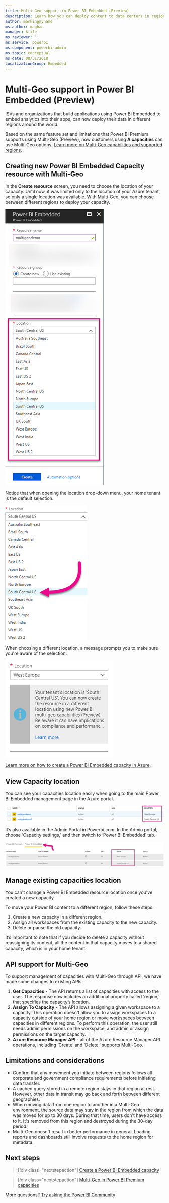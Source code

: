 ```yaml
---
title: Multi-Geo support in Power BI Embedded (Preview)
description: Learn how you can deploy content to data centers in regions other than the home region of the Power BI Embedded.  
author: markingmyname
ms.author: maghan
manager: kfile
ms.reviewer: ''
ms.service: powerbi
ms.component: powerbi-admin
ms.topic: conceptual
ms.date: 08/31/2018
LocalizationGroup: Embedded
---
```


# Multi-Geo support in Power BI Embedded (Preview)

ISVs and organizations that build applications using Power BI Embedded to embed analytics into their apps, can now deploy their data in different regions around the world.

Based on the same feature set and limitations that Power BI Premium supports using Multi-Geo (Preview), now customers using **A capacities** can use Multi-Geo options. [Learn more on Multi-Geo capabilities and supported regions](../service-admin-premium-Multi-Geo.md).

## Creating new Power BI Embedded Capacity resource with Multi-Geo

In the **Create resource** screen, you need to choose the location of your capacity. Until now, it was limited only to the location of your Azure tenant, so only a single location was available. With Multi-Geo, you can choose between different regions to deploy your capacity.

![Power BI Embedded Multi-Geo setup](media/embedded-multi-geo/pbie-multi-geo-setup.png)

Notice that when opening the location drop-down menu, your home tenant is the default selection.
  
![Power BI Embedded Multi Geo default location](media/embedded-multi-geo/pbie-multi-geo-default-location.png)

When choosing a different location, a message prompts you to make sure you're aware of the selection.

![Location change](media/embedded-multi-geo/pbie-multi-geo-location-change.png)

[Learn more on how to create a Power BI Embedded capacity in Azure](azure-pbie-what-is-power-bi-embedded.md).

## View Capacity location

You can see your capacities location easily when going to the main Power BI Embedded management page in the Azure portal.

![Capacities with different locations](media/embedded-multi-geo/pbie-multi-geo-location-different.png)

It’s also available in the Admin Portal in Powerbi.com. In the Admin portal, choose ‘Capacity settings,’ and then switch to ‘Power BI Embedded’ tab.

![View in admin portal](media/embedded-multi-geo/pbie-multi-geo-admin-portal.png)

## Manage existing capacities location

You can't change a Power BI Embedded resource location once you've created a new capacity.

To move your Power BI content to a different region, follow these steps:

1. Create a new capacity in a different region.
2. Assign all workspaces from the existing capacity to the new capacity.
3. Delete or pause the old capacity.

It’s important to note that if you decide to delete a capacity without reassigning its content, all the content in that capacity moves to a shared capacity, which is in your home tenant.

## API support for Multi-Geo

To support management of capacities with Multi-Geo through API, we have made some changes to existing APIs:

1. **Get Capacities** - The API returns a list of capacities with access to the user. The response now includes an additional property called ‘region,’ that specifies the capacity’s location.
2. **Assign To Capacity** - The API allows assigning a given workspace to a capacity. This operation doesn't allow you to assign workspaces to a capacity outside of your home region or move workspaces between capacities in different regions. To perform this operation, the user still needs admin permissions on the workspace, and admin or assign permissions on the target capacity.
3. **Azure Resource Manager API** - all of the Azure Resource Manager API operations, including ‘Create’ and ‘Delete,’ supports Multi-Geo.

## Limitations and considerations

* Confirm that any movement you initiate between regions follows all corporate and government compliance requirements before initiating data transfer.
* A cached query stored in a remote region stays in that region at rest. However, other data in transit may go back and forth between different geographies.
* When moving data from one region to another in a Multi-Geo environment, the source data may stay in the region from which the data was moved for up to 30 days. During that time, users don't have access to it. It's removed from this region and destroyed during the 30-day period.
* Multi-Geo doesn't result in better performance in general. Loading reports and dashboards still involve requests to the home region for metadata.

## Next steps

> [!div class="nextstepaction"]
> [Create a Power BI Embedded capacity](azure-pbie-create-capacity.md)

> [!div class="nextstepaction"]
> [Multi-Geo in Power BI Premium capacities](../service-admin-premium-multi-geo.md)

More questions? [Try asking the Power BI Community](http://community.powerbi.com/)
